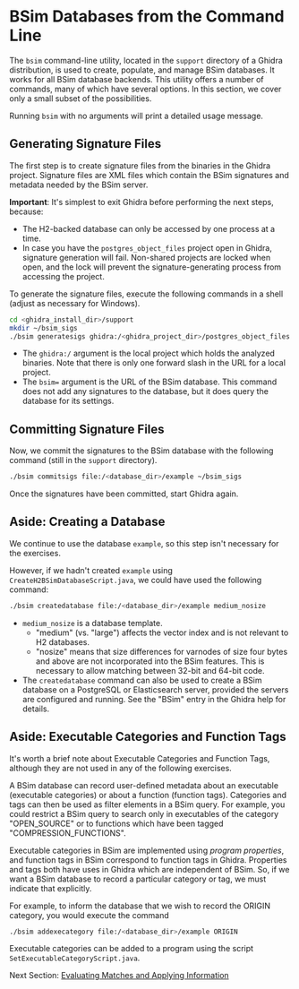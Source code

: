 # BSim Databases from the Command Line 

The ``bsim`` command-line utility, located in the ``support`` directory of a Ghidra distribution, is used to create, populate, and manage BSim databases.
It works for all BSim database backends.
This utility offers a number of commands, many of which have several options.
In this section, we cover only a small subset of the possibilities.  

Running ``bsim`` with no arguments will print a detailed usage message.
   
## Generating Signature Files

The first step is to create signature files from the binaries in the Ghidra project.
Signature files are XML files which contain the BSim signatures and metadata needed by the BSim server.

**Important**: It's simplest to exit Ghidra before performing the next steps, because:
- The H2-backed database can only be accessed by one process at a time.
- In case you have the ``postgres_object_files`` project open in Ghidra, signature generation will fail.
  Non-shared projects are locked when open, and the lock will prevent the signature-generating process from accessing the project.

To generate the signature files, execute the following commands in a shell (adjust as necessary for Windows).

```bash
cd <ghidra_install_dir>/support
mkdir ~/bsim_sigs
./bsim generatesigs ghidra:/<ghidra_project_dir>/postgres_object_files bsim=file:/<database_dir>/example ~/bsim_sigs
```

-  The ``ghidra:/`` argument is the local project which holds the analyzed binaries.
Note that there is only one forward slash in the URL for a local project.
-  The ``bsim=`` argument is the URL of the BSim database.
This command does not add any signatures to the database, but it does query the database for its settings.

## Committing Signature Files

Now, we commit the signatures to the BSim database with the following command (still in the ``support`` directory).

```bash
./bsim commitsigs file:/<database_dir>/example ~/bsim_sigs 
```

Once the signatures have been committed, start Ghidra again.

## Aside: Creating a Database

We continue to use the database ``example``, so this step isn't necessary for the exercises.

However, if we hadn't created ``example`` using ``CreateH2BSimDatabaseScript.java``, we could have used the following command:

```bash
./bsim createdatabase file:/<database_dir>/example medium_nosize
```
- ``medium_nosize`` is a database template. 
    - "medium" (vs. "large") affects the vector index and is not relevant to H2 databases.  
    - "nosize" means that size differences for varnodes of size four bytes and above are not incorporated into the BSim features.
    This is necessary to allow matching between 32-bit and 64-bit code.
- The ``createdatabase`` command can also be used to create a BSim database on a PostgreSQL or Elasticsearch server, provided the servers are configured and running. 
See the "BSim" entry in the Ghidra help for details.

## Aside: Executable Categories and Function Tags

It's worth a brief note about Executable Categories and Function Tags, although they are not used in any of the following exercises.

A BSim database can record user-defined metadata about an executable (executable categories) or about a function (function tags).
Categories and tags can then be used as filter elements in a BSim query.
For example, you could restrict a BSim query to search only in executables of the category "OPEN_SOURCE" or to functions which have been tagged "COMPRESSION_FUNCTIONS".  

Executable categories in BSim are implemented using *program properties*, and function tags in BSim correspond to function tags in Ghidra. Properties and tags both have uses in Ghidra which are independent of BSim.
So, if we want a BSim database to record a particular category or tag, we must indicate that explicitly.

For example, to inform the database that we wish to record the ORIGIN category, you would execute the command

```bash
./bsim addexecategory file:/<database_dir>/example ORIGIN
```

Executable categories can be added to a program using the script ``SetExecutableCategoryScript.java``.

Next Section: [Evaluating Matches and Applying Information](BSimTutorial_Evaluating_Matches.md)
